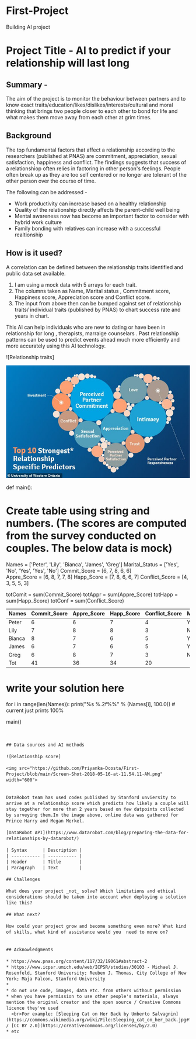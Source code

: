 # First-Project
Building AI project

# Project Title - AI to predict if your relationship will last long

## Summary - 

The aim of the project is to monitor the behaviour between partners and to know exact traits/education/likes/dislikes/interests/cultural and moral thinking that brings two people closer to each other to bond for life and what makes them move away from each other at grim times.

## Background

The top fundamental factors that affect a relationship according to the researchers (published at PNAS) are commitment, appreciation, sexual satisfaction, happiness and conflict. The findings suggests that success of a relationshiop often relies in factoring in other person's feelings. People often break up as they are too self centered or no longer are tolerant of the other person over the course of time.

The following can be addressed -

* Work productivity can increase based on a healthy relationship 
* Quality of the relationship directly affects the parent-child well being
* Mental awareness now has become an important factor to consider with hybrid work culture
* Family bonding with relatives can increase with a successful realtionship


## How is it used?

A correlation can be defined between the relationship traits identified and public data set available. 

1) I am using a mock data with 5 arrays for each trait.
2) The columns taken as Name, Marital status , Commitment score, Happiness score, Appreciation score and Conflict score.
3) The input from above then can be bumped against set of relationship traits/ individual traits (published by PNAS) to chart success rate and years in chart.

This AI can help individuals who are new to dating or have been in relationship for long , therapists, marraige counselars . Past relationship patterns can be used to predict events ahead much more efficiently and more accurately using this AI technology.

![Relationship traits]

<img src="https://github.com/Priyanka-Dcosta/First-Project/blob/main/31304986-8569947-image-a-14_1595972850088.jpg" width="600">


def main():

# Create table using string and numbers. (The scores are computed from the survey conducted on couples. The below data is mock)
   Names = ['Peter', 'Lily', 'Bianca', 'James', 'Greg']
   Marital_Status = ['Yes', 'No', 'Yes', 'Yes', 'No']
   Commit_Score = [6, 7, 8, 6, 6]   
   Appre_Score = [6, 8, 7, 7, 8]
   Happ_Score = [7, 8, 6, 6, 7]
   Conflict_Score = [4, 3, 5, 5, 3]
   
   totComit = sum(Commit_Score)
   totAppr = sum(Appre_Score)
   totHapp = sum(Happ_Score)
   totConf = sum(Conflict_Score)
   
| Names       | Commit_Score| Appre_Score| Happ_Score |Conflict_Score |Marital_Status |
| ----------- | ------------|------------|------------|---------------|---------------|
| Peter       | 6           | 6          | 7          | 4             | Yes           |
| Lily        | 7           | 8          | 8          | 3             | No            |
| Bianca      | 8           | 7          | 6          | 5             | Yes           |
| James       | 6           | 7          | 6          | 5             | Yes           |
| Greg        | 6           | 8          | 7          | 3             | No            |
        Tot   |  41         |  36        | 34         |  20           |
       
   
   # write your solution here

   for i in range(len(Names)):
      print("%s %.2f%%" % (Names[i], 100.0))    # current just prints 100%

main()
```


## Data sources and AI methods

![Relationship score]

<img src="https://github.com/Priyanka-Dcosta/First-Project/blob/main/Screen-Shot-2018-05-16-at-11.54.11-AM.png" width="600">


DataRobot team has used codes published by Stanford unviersity to  arrive at a relationship score which predicts how likely a couple will stay together for more than 2 years based on few datpoints collected by surveying them.In the image above, online data was gathered for Prince Harry and Megan Merkel.

[DataRobot API](https://www.datarobot.com/blog/preparing-the-data-for-relationships-by-datarobot/)

| Syntax      | Description |
| ----------- | ----------- |
| Header      | Title       |
| Paragraph   | Text        |

## Challenges

What does your project _not_ solve? Which limitations and ethical considerations should be taken into account when deploying a solution like this?

## What next?

How could your project grow and become something even more? What kind of skills, what kind of assistance would you  need to move on? 


## Acknowledgments

* https://www.pnas.org/content/117/32/19061#abstract-2 
* https://www.icpsr.umich.edu/web/ICPSR/studies/30103 - Michael J. Rosenfeld, Stanford University; Reuben J. Thomas, City College of New York; Maja Falcon, Stanford University
* 
* do not use code, images, data etc. from others without permission
* when you have permission to use other people's materials, always mention the original creator and the open source / Creative Commons licence they've used
  <br>For example: [Sleeping Cat on Her Back by Umberto Salvagnin](https://commons.wikimedia.org/wiki/File:Sleeping_cat_on_her_back.jpg#filelinks) / [CC BY 2.0](https://creativecommons.org/licenses/by/2.0)
* etc
